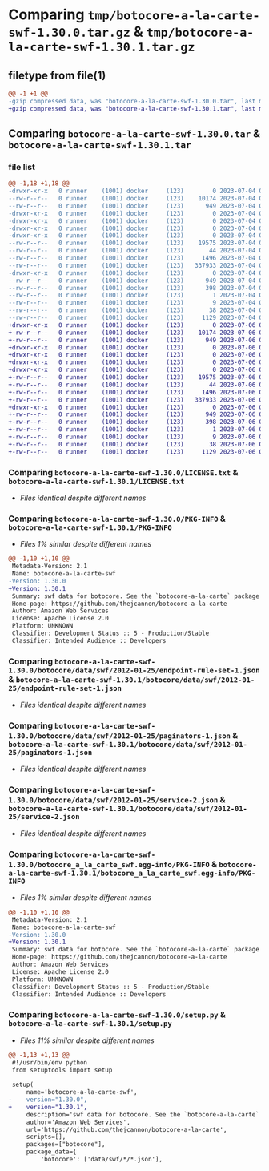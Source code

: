 # Comparing `tmp/botocore-a-la-carte-swf-1.30.0.tar.gz` & `tmp/botocore-a-la-carte-swf-1.30.1.tar.gz`

## filetype from file(1)

```diff
@@ -1 +1 @@
-gzip compressed data, was "botocore-a-la-carte-swf-1.30.0.tar", last modified: Tue Jul  4 01:45:02 2023, max compression
+gzip compressed data, was "botocore-a-la-carte-swf-1.30.1.tar", last modified: Thu Jul  6 01:45:28 2023, max compression
```

## Comparing `botocore-a-la-carte-swf-1.30.0.tar` & `botocore-a-la-carte-swf-1.30.1.tar`

### file list

```diff
@@ -1,18 +1,18 @@
-drwxr-xr-x   0 runner    (1001) docker     (123)        0 2023-07-04 01:45:02.370849 botocore-a-la-carte-swf-1.30.0/
--rw-r--r--   0 runner    (1001) docker     (123)    10174 2023-07-04 01:45:02.000000 botocore-a-la-carte-swf-1.30.0/LICENSE.txt
--rw-r--r--   0 runner    (1001) docker     (123)      949 2023-07-04 01:45:02.370849 botocore-a-la-carte-swf-1.30.0/PKG-INFO
-drwxr-xr-x   0 runner    (1001) docker     (123)        0 2023-07-04 01:45:02.370849 botocore-a-la-carte-swf-1.30.0/botocore/
-drwxr-xr-x   0 runner    (1001) docker     (123)        0 2023-07-04 01:45:02.370849 botocore-a-la-carte-swf-1.30.0/botocore/data/
-drwxr-xr-x   0 runner    (1001) docker     (123)        0 2023-07-04 01:45:02.370849 botocore-a-la-carte-swf-1.30.0/botocore/data/swf/
-drwxr-xr-x   0 runner    (1001) docker     (123)        0 2023-07-04 01:45:02.370849 botocore-a-la-carte-swf-1.30.0/botocore/data/swf/2012-01-25/
--rw-r--r--   0 runner    (1001) docker     (123)    19575 2023-07-04 01:44:02.000000 botocore-a-la-carte-swf-1.30.0/botocore/data/swf/2012-01-25/endpoint-rule-set-1.json
--rw-r--r--   0 runner    (1001) docker     (123)       44 2023-07-04 01:44:02.000000 botocore-a-la-carte-swf-1.30.0/botocore/data/swf/2012-01-25/examples-1.json
--rw-r--r--   0 runner    (1001) docker     (123)     1496 2023-07-04 01:44:02.000000 botocore-a-la-carte-swf-1.30.0/botocore/data/swf/2012-01-25/paginators-1.json
--rw-r--r--   0 runner    (1001) docker     (123)   337933 2023-07-04 01:44:02.000000 botocore-a-la-carte-swf-1.30.0/botocore/data/swf/2012-01-25/service-2.json
-drwxr-xr-x   0 runner    (1001) docker     (123)        0 2023-07-04 01:45:02.370849 botocore-a-la-carte-swf-1.30.0/botocore_a_la_carte_swf.egg-info/
--rw-r--r--   0 runner    (1001) docker     (123)      949 2023-07-04 01:45:02.000000 botocore-a-la-carte-swf-1.30.0/botocore_a_la_carte_swf.egg-info/PKG-INFO
--rw-r--r--   0 runner    (1001) docker     (123)      398 2023-07-04 01:45:02.000000 botocore-a-la-carte-swf-1.30.0/botocore_a_la_carte_swf.egg-info/SOURCES.txt
--rw-r--r--   0 runner    (1001) docker     (123)        1 2023-07-04 01:45:02.000000 botocore-a-la-carte-swf-1.30.0/botocore_a_la_carte_swf.egg-info/dependency_links.txt
--rw-r--r--   0 runner    (1001) docker     (123)        9 2023-07-04 01:45:02.000000 botocore-a-la-carte-swf-1.30.0/botocore_a_la_carte_swf.egg-info/top_level.txt
--rw-r--r--   0 runner    (1001) docker     (123)       38 2023-07-04 01:45:02.370849 botocore-a-la-carte-swf-1.30.0/setup.cfg
--rw-r--r--   0 runner    (1001) docker     (123)     1129 2023-07-04 01:45:02.000000 botocore-a-la-carte-swf-1.30.0/setup.py
+drwxr-xr-x   0 runner    (1001) docker     (123)        0 2023-07-06 01:45:28.803173 botocore-a-la-carte-swf-1.30.1/
+-rw-r--r--   0 runner    (1001) docker     (123)    10174 2023-07-06 01:45:28.000000 botocore-a-la-carte-swf-1.30.1/LICENSE.txt
+-rw-r--r--   0 runner    (1001) docker     (123)      949 2023-07-06 01:45:28.803173 botocore-a-la-carte-swf-1.30.1/PKG-INFO
+drwxr-xr-x   0 runner    (1001) docker     (123)        0 2023-07-06 01:45:28.799173 botocore-a-la-carte-swf-1.30.1/botocore/
+drwxr-xr-x   0 runner    (1001) docker     (123)        0 2023-07-06 01:45:28.803173 botocore-a-la-carte-swf-1.30.1/botocore/data/
+drwxr-xr-x   0 runner    (1001) docker     (123)        0 2023-07-06 01:45:28.803173 botocore-a-la-carte-swf-1.30.1/botocore/data/swf/
+drwxr-xr-x   0 runner    (1001) docker     (123)        0 2023-07-06 01:45:28.803173 botocore-a-la-carte-swf-1.30.1/botocore/data/swf/2012-01-25/
+-rw-r--r--   0 runner    (1001) docker     (123)    19575 2023-07-06 01:44:40.000000 botocore-a-la-carte-swf-1.30.1/botocore/data/swf/2012-01-25/endpoint-rule-set-1.json
+-rw-r--r--   0 runner    (1001) docker     (123)       44 2023-07-06 01:44:40.000000 botocore-a-la-carte-swf-1.30.1/botocore/data/swf/2012-01-25/examples-1.json
+-rw-r--r--   0 runner    (1001) docker     (123)     1496 2023-07-06 01:44:40.000000 botocore-a-la-carte-swf-1.30.1/botocore/data/swf/2012-01-25/paginators-1.json
+-rw-r--r--   0 runner    (1001) docker     (123)   337933 2023-07-06 01:44:40.000000 botocore-a-la-carte-swf-1.30.1/botocore/data/swf/2012-01-25/service-2.json
+drwxr-xr-x   0 runner    (1001) docker     (123)        0 2023-07-06 01:45:28.803173 botocore-a-la-carte-swf-1.30.1/botocore_a_la_carte_swf.egg-info/
+-rw-r--r--   0 runner    (1001) docker     (123)      949 2023-07-06 01:45:28.000000 botocore-a-la-carte-swf-1.30.1/botocore_a_la_carte_swf.egg-info/PKG-INFO
+-rw-r--r--   0 runner    (1001) docker     (123)      398 2023-07-06 01:45:28.000000 botocore-a-la-carte-swf-1.30.1/botocore_a_la_carte_swf.egg-info/SOURCES.txt
+-rw-r--r--   0 runner    (1001) docker     (123)        1 2023-07-06 01:45:28.000000 botocore-a-la-carte-swf-1.30.1/botocore_a_la_carte_swf.egg-info/dependency_links.txt
+-rw-r--r--   0 runner    (1001) docker     (123)        9 2023-07-06 01:45:28.000000 botocore-a-la-carte-swf-1.30.1/botocore_a_la_carte_swf.egg-info/top_level.txt
+-rw-r--r--   0 runner    (1001) docker     (123)       38 2023-07-06 01:45:28.803173 botocore-a-la-carte-swf-1.30.1/setup.cfg
+-rw-r--r--   0 runner    (1001) docker     (123)     1129 2023-07-06 01:45:28.000000 botocore-a-la-carte-swf-1.30.1/setup.py
```

### Comparing `botocore-a-la-carte-swf-1.30.0/LICENSE.txt` & `botocore-a-la-carte-swf-1.30.1/LICENSE.txt`

 * *Files identical despite different names*

### Comparing `botocore-a-la-carte-swf-1.30.0/PKG-INFO` & `botocore-a-la-carte-swf-1.30.1/PKG-INFO`

 * *Files 1% similar despite different names*

```diff
@@ -1,10 +1,10 @@
 Metadata-Version: 2.1
 Name: botocore-a-la-carte-swf
-Version: 1.30.0
+Version: 1.30.1
 Summary: swf data for botocore. See the `botocore-a-la-carte` package for more info.
 Home-page: https://github.com/thejcannon/botocore-a-la-carte
 Author: Amazon Web Services
 License: Apache License 2.0
 Platform: UNKNOWN
 Classifier: Development Status :: 5 - Production/Stable
 Classifier: Intended Audience :: Developers
```

### Comparing `botocore-a-la-carte-swf-1.30.0/botocore/data/swf/2012-01-25/endpoint-rule-set-1.json` & `botocore-a-la-carte-swf-1.30.1/botocore/data/swf/2012-01-25/endpoint-rule-set-1.json`

 * *Files identical despite different names*

### Comparing `botocore-a-la-carte-swf-1.30.0/botocore/data/swf/2012-01-25/paginators-1.json` & `botocore-a-la-carte-swf-1.30.1/botocore/data/swf/2012-01-25/paginators-1.json`

 * *Files identical despite different names*

### Comparing `botocore-a-la-carte-swf-1.30.0/botocore/data/swf/2012-01-25/service-2.json` & `botocore-a-la-carte-swf-1.30.1/botocore/data/swf/2012-01-25/service-2.json`

 * *Files identical despite different names*

### Comparing `botocore-a-la-carte-swf-1.30.0/botocore_a_la_carte_swf.egg-info/PKG-INFO` & `botocore-a-la-carte-swf-1.30.1/botocore_a_la_carte_swf.egg-info/PKG-INFO`

 * *Files 1% similar despite different names*

```diff
@@ -1,10 +1,10 @@
 Metadata-Version: 2.1
 Name: botocore-a-la-carte-swf
-Version: 1.30.0
+Version: 1.30.1
 Summary: swf data for botocore. See the `botocore-a-la-carte` package for more info.
 Home-page: https://github.com/thejcannon/botocore-a-la-carte
 Author: Amazon Web Services
 License: Apache License 2.0
 Platform: UNKNOWN
 Classifier: Development Status :: 5 - Production/Stable
 Classifier: Intended Audience :: Developers
```

### Comparing `botocore-a-la-carte-swf-1.30.0/setup.py` & `botocore-a-la-carte-swf-1.30.1/setup.py`

 * *Files 11% similar despite different names*

```diff
@@ -1,13 +1,13 @@
 #!/usr/bin/env python
 from setuptools import setup
 
 setup(
     name='botocore-a-la-carte-swf',
-    version="1.30.0",
+    version="1.30.1",
     description='swf data for botocore. See the `botocore-a-la-carte` package for more info.',
     author='Amazon Web Services',
     url='https://github.com/thejcannon/botocore-a-la-carte',
     scripts=[],
     packages=["botocore"],
     package_data={
         'botocore': ['data/swf/*/*.json'],
```

